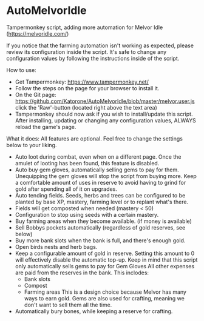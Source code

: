 # AutoMelvorIdle
Tampermonkey script, adding more automation for Melvor Idle (https://melvoridle.com/)

If you notice that the farming automation isn't working as expected, please review its configuration inside the script.  It's safe to change any configuration values by following the instructions inside of the script.

How to use:
- Get Tampermonkey: https://www.tampermonkey.net/
- Follow the steps on the page for your browser to install it.
- On the Git page: https://github.com/Katorone/AutoMelvorIdle/blob/master/melvor.user.js
  click the 'Raw'-button (located right above the text area)
- Tampermonkey should now ask if you wish to install/update this script.
  After installing, updating or changing any configuration values, ALWAYS reload the game's page.

What it does:
  All features are optional.
  Feel free to change the settings below to your liking.
  - Auto loot during combat, even when on a different page.
    Once the amulet of looting has been found, this feature is disabled.
  - Auto buy gem gloves, automatically selling gems to pay for them.
    Unequipping the gem gloves will stop the script from buying more.
    Keep a comfortable amount of uses in reserve to avoid having to grind
    for gold after spending all of it on upgrades.
  - Auto tending fields.
    Seeds, herbs and trees can be configured to be planted by base XP,
    mastery, farming level or to replant what's there.
  - Fields will get composted when needed (mastery < 50)
  - Configuration to stop using seeds with a certain mastery.
  - Buy farming areas when they become available. (if money is available)
  - Sell Bobbys pockets automatically (regardless of gold reserves, see below)
  - Buy more bank slots when the bank is full, and there's enough gold.
  - Open birds nests and herb bags.
  - Keep a configurable amount of gold in reserve.
    Setting this amount to 0 will effectively disable the automatic top-up.
    Keep in mind that this script only automatically sells gems to pay for Gem Gloves
    All other expenses are paid from the reserves in the bank.
    This inclodes:
    - Bank slots
    - Compost
    - Farming areas
    This is a design choice because Melvor has many ways to earn gold.
    Gems are also used for crafting, meaning we don't want to sell them all the time.
  - Automatically bury bones, while keeping a reserve for crafting.

